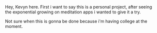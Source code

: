 Hey, Kevyn here. First i want to say this is a personal project, after seeing the exponential growing on meditation apps i wanted to give it a try.

Not sure when this is gonna be done because i'm having college at the moment.